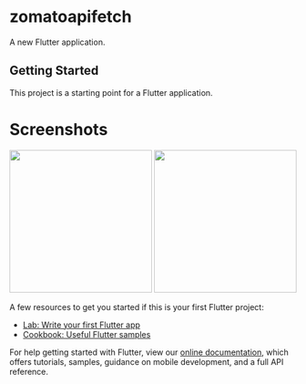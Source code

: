 # zomatoapifetch

A new Flutter application.

## Getting Started

This project is a starting point for a Flutter application.

# Screenshots

  <img src="https://user-images.githubusercontent.com/43523898/78662851-c9b73c80-78ee-11ea-8af3-9b4407d9bb3f.png" width="250">   <img src="https://user-images.githubusercontent.com/43523898/78663944-ac836d80-78f0-11ea-9609-63094acca0b7.png" width="250">  



A few resources to get you started if this is your first Flutter project:

- [Lab: Write your first Flutter app](https://flutter.dev/docs/get-started/codelab)
- [Cookbook: Useful Flutter samples](https://flutter.dev/docs/cookbook)

For help getting started with Flutter, view our
[online documentation](https://flutter.dev/docs), which offers tutorials,
samples, guidance on mobile development, and a full API reference.

